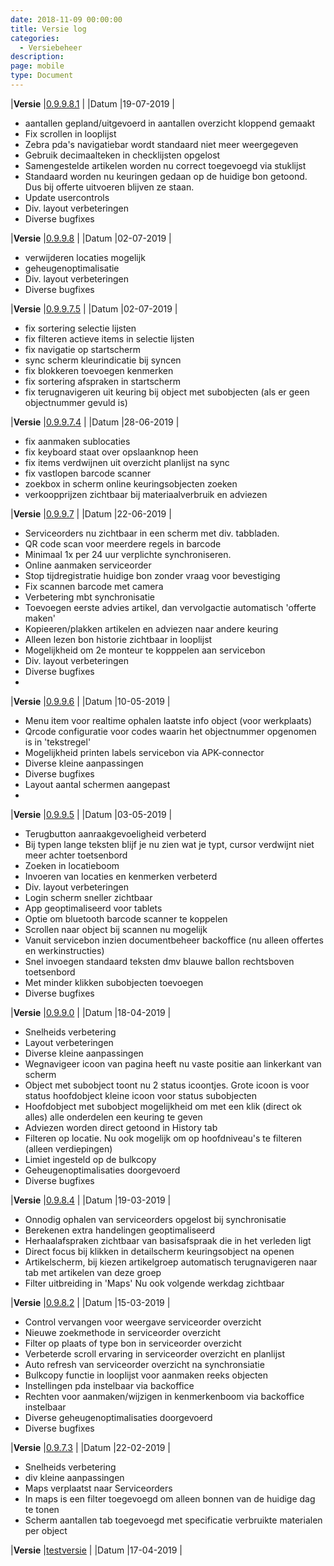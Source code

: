 ```yaml
---
date: 2018-11-09 00:00:00
title: Versie log
categories:
  - Versiebeheer
description:
page: mobile
type: Document
---
```


|**Versie** |[0.9.9.8.1](http://apk4umobile.v2.ignissoftware.nl/apkupdates/mobilev2/Ignis.9981.apk) | |Datum |19-07-2019 |
* aantallen gepland/uitgevoerd in aantallen overzicht kloppend gemaakt
* Fix scrollen in looplijst
* Zebra pda's navigatiebar wordt standaard niet meer weergegeven
* Gebruik decimaalteken in checklijsten opgelost
* Samengestelde artikelen worden nu correct toegevoegd via stuklijst
* Standaard worden nu keuringen gedaan op de huidige bon getoond. Dus bij offerte uitvoeren blijven ze staan.
* Update usercontrols
* Div. layout verbeteringen
* Diverse bugfixes


|**Versie** |[0.9.9.8](http://apk4umobile.v2.ignissoftware.nl/apkupdates/mobilev2/Ignis.998.apk) | |Datum |02-07-2019 |
* verwijderen locaties mogelijk
* geheugenoptimalisatie
* Div. layout verbeteringen
* Diverse bugfixes

|**Versie** |[0.9.9.7.5](http://apk4umobile.v2.ignissoftware.nl/apkupdates/mobilev2/Ignis.9975.apk) | |Datum |02-07-2019 |
* fix sortering selectie lijsten
* fix filteren actieve items in selectie lijsten
* fix navigatie op startscherm
* sync scherm kleurindicatie bij syncen
* fix blokkeren toevoegen kenmerken
* fix sortering afspraken in startscherm
* fix terugnavigeren uit keuring bij object met subobjecten (als er geen objectnummer gevuld is)

|**Versie** |[0.9.9.7.4](http://apk4umobile.v2.ignissoftware.nl/apkupdates/mobilev2/Ignis.9974.apk) | |Datum |28-06-2019 |
* fix aanmaken sublocaties
* fix keyboard staat over opslaanknop heen
* fix items verdwijnen uit overzicht planlijst na sync
* fix vastlopen barcode scanner
* zoekbox in scherm online keuringsobjecten zoeken
* verkoopprijzen zichtbaar bij materiaalverbruik en adviezen

|**Versie** |[0.9.9.7](http://apk4umobile.v2.ignissoftware.nl/apkupdates/mobilev2/Ignis.9973.apk) | |Datum |22-06-2019 |
* Serviceorders nu zichtbaar in een scherm met div. tabbladen.
* QR code scan voor meerdere regels in barcode
* Minimaal 1x per 24 uur verplichte synchroniseren.
* Online aanmaken serviceorder
* Stop tijdregistratie huidige bon zonder vraag voor bevestiging
* Fix scannen barcode met camera
* Verbetering mbt synchronisatie
* Toevoegen eerste advies artikel, dan vervolgactie automatisch 'offerte maken' 
* Kopieeren/plakken artikelen en adviezen naar andere keuring
* Alleen lezen bon historie zichtbaar in looplijst
* Mogelijkheid om 2e monteur te kopppelen aan servicebon
* Div. layout verbeteringen
* Diverse bugfixes
* 

|**Versie** |[0.9.9.6](http://apk4umobile.v2.ignissoftware.nl/apkupdates/mobilev2/Ignis.9962.apk) | |Datum |10-05-2019 |
* Menu item voor realtime ophalen laatste info object (voor werkplaats)
* Qrcode configuratie voor codes waarin het objectnummer opgenomen is in 'tekstregel'
* Mogelijkheid printen labels servicebon via APK-connector
* Diverse kleine aanpassingen
* Diverse bugfixes
* Layout aantal schermen aangepast
* 

|**Versie** |[0.9.9.5](http://apk4umobile.v2.ignissoftware.nl/apkupdates/mobilev2/Ignis.995.apk) | |Datum |03-05-2019 |
* Terugbutton aanraakgevoeligheid verbeterd
* Bij typen lange teksten blijf je nu zien wat je typt, cursor verdwijnt niet meer achter toetsenbord
* Zoeken in locatieboom
* Invoeren van locaties en kenmerken verbeterd
* Div. layout verbeteringen
* Login scherm sneller zichtbaar
* App geoptimaliseerd voor tablets
* Optie om bluetooth barcode scanner te koppelen
* Scrollen naar object bij scannen nu mogelijk
* Vanuit servicebon inzien documentbeheer backoffice (nu alleen offertes en werkinstructies)
* Snel invoegen standaard teksten dmv blauwe ballon rechtsboven toetsenbord
* Met minder klikken subobjecten toevoegen
* Diverse bugfixes
  

|**Versie** |[0.9.9.0](http://apk4umobile.v2.ignissoftware.nl/apkupdates/mobilev2/Ignis.990.apk) | |Datum |18-04-2019 |
* Snelheids verbetering
* Layout verbeteringen
* Diverse kleine aanpassingen
* Wegnavigeer icoon van pagina heeft nu vaste positie aan linkerkant van scherm
* Object met subobject toont nu 2 status icoontjes. Grote icoon is voor status hoofdobject kleine icoon voor status subobjecten
* Hoofdobject met subobject mogelijkheid om met een klik (direct ok alles) alle onderdelen een keuring te geven
* Adviezen worden direct getoond in History tab
* Filteren op locatie. Nu ook mogelijk om op hoofdniveau's te filteren (alleen verdiepingen)
* Limiet ingesteld op de bulkcopy
* Geheugenoptimalisaties doorgevoerd
* Diverse bugfixes


|**Versie** |[0.9.8.4](http://apk4umobile.v2.ignissoftware.nl/apkupdates/mobilev2/Ignis.984.apk) | |Datum |19-03-2019 |
* Onnodig ophalen van serviceorders opgelost bij synchronisatie
* Berekenen extra handelingen geoptimaliseerd
* Herhaalafspraken zichtbaar van basisafspraak die in het verleden ligt
* Direct focus bij klikken in  detailscherm keuringsobject na openen
* Artikelscherm, bij kiezen artikelgroep automatisch terugnavigeren naar tab met artikelen van deze groep
* Filter uitbreiding in 'Maps'  Nu ook volgende werkdag zichtbaar

|**Versie** |[0.9.8.2](http://apk4umobile.v2.ignissoftware.nl/apkupdates/mobilev2/Ignis.982.apk) | |Datum |15-03-2019 |
* Control vervangen voor weergave serviceorder overzicht
* Nieuwe zoekmethode in serviceorder overzicht
* Filter op plaats of type bon in serviceorder overzicht
* Verbeterde scroll ervaring in serviceorder overzicht en planlijst
* Auto refresh van serviceorder overzicht na synchronsiatie
* Bulkcopy functie in looplijst voor aanmaken reeks objecten
* Instellingen pda instelbaar via backoffice
* Rechten voor aanmaken/wijzigen in kenmerkenboom via backoffice instelbaar
* Diverse geheugenoptimalisaties doorgevoerd
* Diverse bugfixes

|**Versie** |[0.9.7.3](http://apk4umobile.v2.ignissoftware.nl/apkupdates/mobilev2/Ignis.973.apk) | |Datum |22-02-2019 |
* Snelheids verbetering
* div kleine aanpassingen
* Maps verplaatst naar Serviceorders
* In maps is een filter toegevoegd om alleen bonnen van de huidige dag te tonen
* Scherm aantallen tab toegevoegd met specificatie verbruikte materialen per object


|**Versie** |[testversie](http://apk4umobile.v2.ignissoftware.nl/apkupdates/mobilev2/Ignis.test.apk) | |Datum |17-04-2019 |
